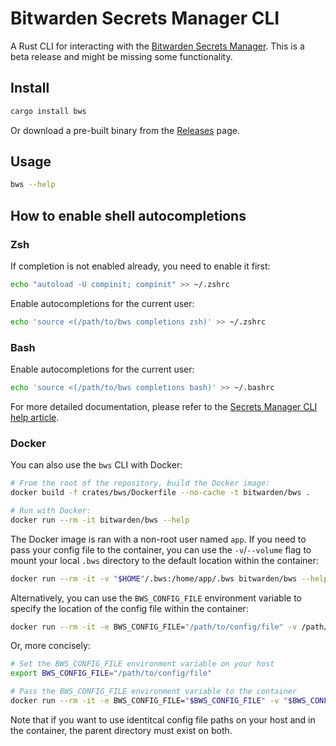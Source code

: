 # Bitwarden Secrets Manager CLI

A Rust CLI for interacting with the
[Bitwarden Secrets Manager](https://bitwarden.com/products/secrets-manager/). This is a beta release
and might be missing some functionality.

## Install

```bash
cargo install bws
```

Or download a pre-built binary from the [Releases](https://github.com/bitwarden/sdk/releases) page.

## Usage

```bash
bws --help
```

## How to enable shell autocompletions

### Zsh

If completion is not enabled already, you need to enable it first:

```zsh
echo "autoload -U compinit; compinit" >> ~/.zshrc
```

Enable autocompletions for the current user:

```zsh
echo 'source <(/path/to/bws completions zsh)' >> ~/.zshrc
```

### Bash

Enable autocompletions for the current user:

```zsh
echo 'source <(/path/to/bws completions bash)' >> ~/.bashrc
```

For more detailed documentation, please refer to the
[Secrets Manager CLI help article](https://bitwarden.com/help/secrets-manager-cli/).

### Docker

You can also use the `bws` CLI with Docker:

<!-- TODO: remove the build step once the Docker image is published to the Docker Hub -->

```bash
# From the root of the repository, build the Docker image:
docker build -f crates/bws/Dockerfile --no-cache -t bitwarden/bws .

# Run with Docker:
docker run --rm -it bitwarden/bws --help
```

The Docker image is ran with a non-root user named `app`. If you need to pass your config file to
the container, you can use the `-v`/`--volume` flag to mount your local `.bws` directory to the
default location within the container:

```bash
docker run --rm -it -v "$HOME"/.bws:/home/app/.bws bitwarden/bws --help
```

Alternatively, you can use the `BWS_CONFIG_FILE` environment variable to specify the location of the
config file within the container:

```bash
docker run --rm -it -e BWS_CONFIG_FILE="/path/to/config/file" -v /path/to/config/file:"$BWS_CONFIG_FILE" bitwarden/bws --help
```

Or, more concisely:

```bash
# Set the BWS_CONFIG_FILE environment variable on your host
export BWS_CONFIG_FILE="/path/to/config/file"

# Pass the BWS_CONFIG_FILE environment variable to the container
docker run --rm -it -e BWS_CONFIG_FILE="$BWS_CONFIG_FILE" -v "$BWS_CONFIG_FILE":"$BWS_CONFIG_FILE" bitwarden/bws --help
```

Note that if you want to use identitcal config file paths on your host and in the container, the
parent directory must exist on both.
